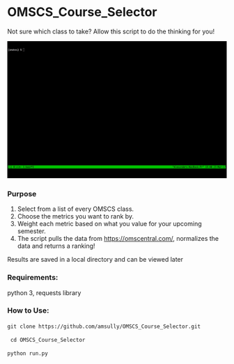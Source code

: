 # OMSCS_Course_Selector
Not sure which class to take? Allow this script to do the thinking for you!

![alt text](https://github.com/amsully/OMSCS_Course_Selector/blob/master/omscs_selector.gif "Selector use case")

### Purpose

1. Select from a list of every OMSCS class.
2. Choose the metrics you want to rank by. 
3. Weight each metric based on what you value for your upcoming semester. 
4. The script pulls the data from https://omscentral.com/, normalizes the data and returns a ranking!

Results are saved in a local directory and can be viewed later

### Requirements:

python 3, requests library

### How to Use:

```git clone https://github.com/amsully/OMSCS_Course_Selector.git```

``` cd OMSCS_Course_Selector```

```python run.py```
